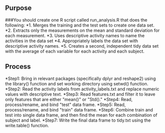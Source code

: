## Purpose
###You should create one R script called run_analysis.R that does the following: 
*1. Merges the training and the test sets to create one data set. 
*2. Extracts only the measurements on the mean and standard deviation for each measurement. 
*3. Uses descriptive activity names to name the activities in the data set 
*4. Appropriately labels the data set with descriptive activity names. 
*5. Creates a second, independent tidy data set with the average of each variable for each activity and each subject.

## Process
*Step1: Bring in relevant packages (specifically dplyr and reshape2) using the library() function and set working directory using setwd() function.
*Step2: Read the activity labels from activity_labels.txt and replace numeric values with descriptive text.
*Step3: Read features.txt and filter it to leave only features that are either "mean()" or "Std()."
*Step4: Read, process/rename, and bind "test" data frame.
*Step5: Read, process/rename, and bind "train" data frame.
*Step6: Combine train and test into single data frame, and then find the mean for each combination of subject and label.
*Step7: Write the final data frame to tidy.txt using the write.table() function.